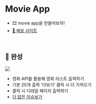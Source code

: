 # Movie App

- 🎞 movie app을 만들어보자!
- [🔗 배포 사이트](https://6suk.github.io/movie_app/)

<br>

## 🔵 완성

<img src="./public/img/03.gif">

- 영화 API를 활용해 영화 리스트 출력하기
- 기본 20개 출력 '더보기' 클릭 시 더 가져오기
- 클릭 시 디테일 페이지 출력하기
- [더 많은 이슈보기](https://github.com/6suk/movie_app/issues?q=is%3Aissue+is%3Aclosed)

<br><br>
